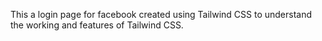 This a login page for facebook created using Tailwind CSS to understand the working and features of Tailwind CSS.

